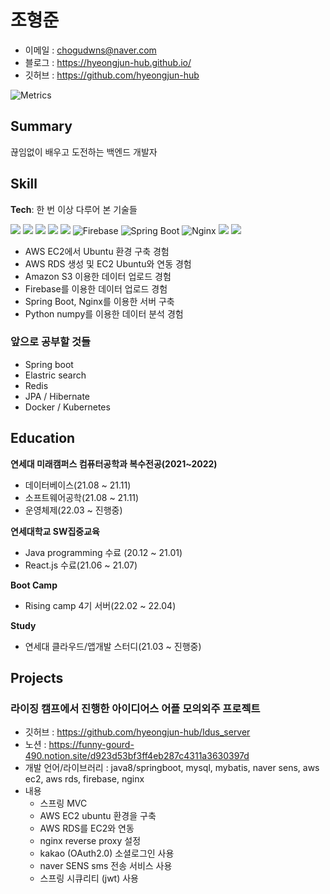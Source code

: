 # 조형준
- 이메일 : chogudwns@naver.com
- 블로그 : https://hyeongjun-hub.github.io/
- 깃허브 : https://github.com/hyeongjun-hub

![Metrics](https://metrics.lecoq.io/hyeongjun-hub?template=classic&base.header=0&base.activity=0&base.community=0&base.repositories=0&base.metadata=0&isocalendar=1&languages=1&isocalendar.duration=half-year&languages.limit=8&languages.threshold=0%25&languages.colors=github&languages.sections=most-used&languages.indepth=false&languages.analysis.timeout=15&languages.categories=markup%2C%20programming&languages.recent.categories=markup%2C%20programming&languages.recent.load=300&languages.recent.days=14&config.timezone=Asia%2FSeoul)

## Summary
끊임없이 배우고 도전하는 백엔드 개발자

## Skill
**Tech**: 
한 번 이상 다루어 본 기술들
  
<img src="https://img.shields.io/badge/C++-00599C?style=flat-square&logo=C%2B%2B&logoColor=white"/></a>
<img src="https://img.shields.io/badge/C-A8B9CC?style=flat-square&logo=C&logoColor=white"/></a>
<img src="https://img.shields.io/badge/Unity-000000?style=flat-square&logo=Unity&logoColor=white"/></a>
<img src="https://img.shields.io/badge/Ubuntu-E95420?style=flat-square&logo=Ubuntu&logoColor=white"/></a>
<img src="https://img.shields.io/badge/Amazon S3-569A31?style=flat-square&logo=Amazon S3&logoColor=white"/></a>
<img alt="Firebase" src ="https://img.shields.io/badge/Firebase-FFCA28.svg?&style=for-the-badge&logo=Firebase&logoColor=white"/>
<img alt="Spring Boot" src ="https://img.shields.io/badge/Spring Boot-6DB33F.svg?&style=for-the-badge&logo=Spring Boot&logoColor=white"/>
<img alt="Nginx" src ="https://img.shields.io/badge/Nginx-009639.svg?&style=for-the-badge&logo=NGINX&logoColor=white"/>
<img src="https://img.shields.io/badge/Python-3766AB?style=flat-square&logo=Python&logoColor=white"/></a>
<img src="https://img.shields.io/badge/Numpy-013243?style=flat-square&logo=Numpy&logoColor=white"/></a>  

- AWS EC2에서 Ubuntu 환경 구축 경험
- AWS RDS 생성 및 EC2 Ubuntu와 연동 경험
- Amazon S3 이용한 데이터 업로드 경험
- Firebase를 이용한 데이터 업로드 경험
- Spring Boot, Nginx를 이용한 서버 구축
- Python numpy를 이용한 데이터 분석 경험

### 앞으로 공부할 것들
- Spring boot
- Elastric search
- Redis
- JPA / Hibernate
- Docker / Kubernetes

## Education
**연세대 미래캠퍼스 컴퓨터공학과 복수전공(2021~2022)**
- 데이터베이스(21.08 ~ 21.11)
- 소프트웨어공학(21.08 ~ 21.11)
- 운영체제(22.03 ~ 진행중)

**연세대학교 SW집중교육**
- Java programming 수료 (20.12 ~ 21.01)
- React.js 수료(21.06 ~ 21.07)

**Boot Camp**
- Rising camp 4기 서버(22.02 ~ 22.04)

**Study**
- 연세대 클라우드/앱개발 스터디(21.03 ~ 진행중)

## Projects
### 라이징 캠프에서 진행한 아이디어스 어플 모의외주 프로젝트

- 깃허브 : https://github.com/hyeongjun-hub/Idus_server
- 노션 : https://funny-gourd-490.notion.site/d923d53bf3ff4eb287c4311a3630397d
- 개발 언어/라이브러리 : java8/springboot, mysql, mybatis, naver sens, aws ec2, aws rds, firebase, nginx
- 내용
  - 스프링 MVC
  - AWS EC2 ubuntu 환경을 구축
  - AWS RDS를 EC2와 연동
  - nginx reverse proxy 설정
  - kakao (OAuth2.0) 소셜로그인 사용
  - naver SENS sms 전송 서비스 사용
  - 스프링 시큐리티 (jwt) 사용
